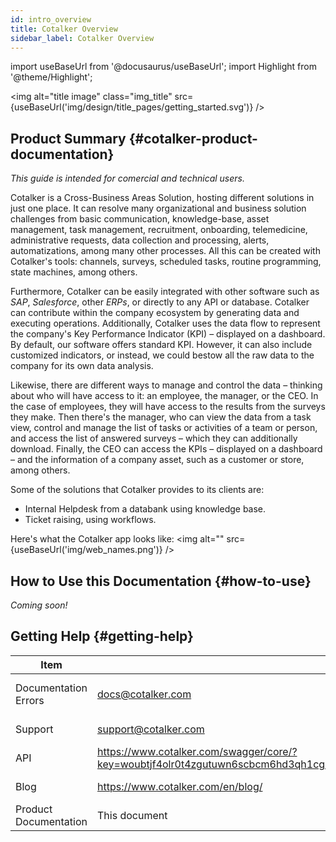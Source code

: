 ```yaml
---
id: intro_overview
title: Cotalker Overview
sidebar_label: Cotalker Overview
---
```

import useBaseUrl from '@docusaurus/useBaseUrl'; 
import Highlight from '@theme/Highlight';

<img alt="title image" class="img_title" src={useBaseUrl('img/design/title_pages/getting_started.svg')} />
<br/>

## Product Summary {#cotalker-product-documentation}

*This guide is intended for comercial and technical users.* 
  
Cotalker is a Cross-Business Areas Solution, hosting different solutions in just one place. It can resolve many organizational and business solution challenges from basic communication, knowledge-base, asset management, task management, recruitment, onboarding, telemedicine, administrative requests, data collection and processing, alerts, automatizations, among many other processes. All this can be created with Cotalker's tools: channels, surveys, scheduled tasks, routine programming, state machines, among others.

Furthermore, Cotalker can be easily integrated with other software such as *SAP*, *Salesforce*, other *ERPs*, or directly to any API or database. Cotalker can contribute within the company ecosystem by generating data and executing operations.
Additionally, Cotalker uses the data flow to represent the company's Key Performance Indicator (KPI) – displayed on a dashboard. By default, our software offers standard KPI. However, it can also include customized indicators, or instead, we could bestow all the raw data to the company for its own data analysis.

Likewise, there are different ways to manage and control the data – thinking about who will have access to it: an employee, the manager, or the CEO. In the case of employees, they will have access to the results from the surveys they make. Then there's the manager, who can view the data from a task view, control and manage the list of tasks or activities of a team or person, and access the list of answered surveys – which they can additionally download. Finally, the CEO can access the KPIs – displayed on a dashboard – and the information of a company asset, such as a customer or store, among others.
  
Some of the solutions that Cotalker provides to its clients are:
- Internal Helpdesk from a databank using knowledge base.
- Ticket raising, using workflows.
  
Here's what the Cotalker app looks like:
<img alt="" src={useBaseUrl('img/web_names.png')} />


<!--=
<Highlight text="Turquoise" color="rgb(26, 188, 156)"/>
<Highlight text="Green Sea" color="rgb(22, 160, 133)"/>

<Highlight text="Emerald" color="rgb(46, 204, 113)"/>
<Highlight text="Nephrtis" color="rgb(39, 174, 96)"/>

<Highlight text="Peter River" color="rgb(52, 152, 219)"/>
<Highlight text="Belize Hole" color="rgb(41, 128, 185)"/>

<Highlight text="Amethyst" color="rgb(155, 89, 182)"/>
<Highlight text="Wisteria" color="rgb(142, 68, 173)"/>

<Highlight text="Wet Asphalt" color="rgb(52, 73, 94)"/>
<Highlight text="Midnight Blue" color="rgb(44, 62, 80)"/>

<Highlight text="Sun Flower" color="rgb(241, 196, 15)"/>
<Highlight text="Orange" color="rgb(243, 156, 18)"/>

<Highlight text="Carrot" color="rgb(230, 126, 34)"/>
<Highlight text="Pumpkin" color="rgb(211, 84, 0)"/>

<Highlight text="Alizarin" color="rgb(231, 76, 60)"/>
<Highlight text="Pomegranate" color="rgb(192, 57, 43)"/>

<Highlight text="Clouds" color="rgb(236, 240, 241)"/>
<Highlight text="Silver" color="rgb(189, 195, 199)"/>

<Highlight text="Concrete" color="rgb(149, 165, 166)"/>
<Highlight text="Asbestos" color="rgb(127, 140, 141)"/>
-->

## How to Use this Documentation {#how-to-use}
_Coming soon!_

## Getting Help {#getting-help}

| Item | Site | Description | 
| -------- | --------- | ---------- |
| Documentation Errors    | <docs@cotalker.com>         | Report any error in this website |
| Support |  <support@cotalker.com> | For help and support
| API | https://www.cotalker.com/swagger/core/?key=woubtjf4olr0t4zgutuwn6scbcm6hd3qh1cgl5obmohpbm3mfublnwcvv67lodgjvd3h86s9ppshtvmf95gepsqh6nizq9liu7f | API Documentation
| Blog | https://www.cotalker.com/en/blog/ | API Documentation
| Product Documentation | This document | Product Guide